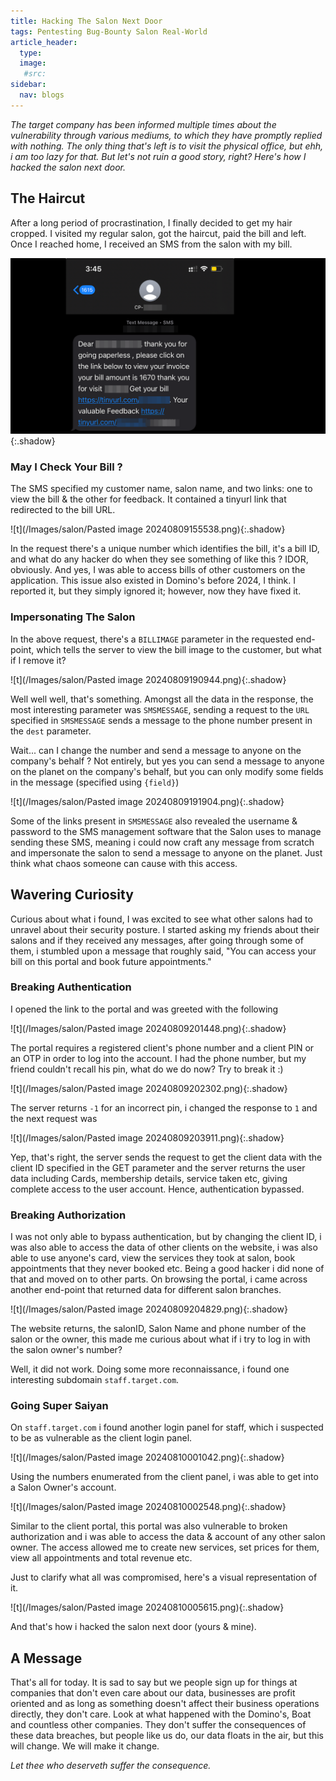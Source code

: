 ```yaml
---
title: Hacking The Salon Next Door
tags: Pentesting Bug-Bounty Salon Real-World
article_header:
  type: 
  image:
   #src: 
sidebar: 
  nav: blogs
---
```


*The target company has been informed multiple times about the vulnerability through various mediums, to which they have promptly replied with nothing. The only thing that's left is to visit the physical office, but ehh, i am too lazy for that. But let's not ruin a good story, right? Here's how I hacked the salon next door.*

## The Haircut

After a long period of procrastination, I finally decided to get my hair cropped. I visited my regular salon, got the haircut, paid the bill and left. Once I reached home, I received an SMS from the salon with my bill.

![t](/Images/salon/1.png){:.shadow}

### May I Check Your Bill ?

The SMS specified my customer name, salon name, and two links: one to view the bill &  the other for feedback. It contained a tinyurl link that redirected to the bill URL.

![t](/Images/salon/Pasted image 20240809155538.png){:.shadow}

In the request there's a unique number which identifies the bill, it's a bill ID, and what do any hacker do when they see something of like this ? IDOR, obviously. And yes, I was able to access bills of other customers on the application. This issue also existed in Domino's before 2024, I think. I reported it, but they simply ignored it; however, now they have fixed it.

### Impersonating The Salon

In the above request, there's a `BILLIMAGE` parameter in the requested end-point, which tells the server to view the bill image to the customer, but what if I remove it? 

![t](/Images/salon/Pasted image 20240809190944.png){:.shadow}

Well well well, that's something. Amongst all the data in the response, the most interesting parameter was `SMSMESSAGE`, sending a request to the `URL`  specified in `SMSMESSAGE` sends a message to the phone number present in the `dest` parameter. 

Wait... can I change the number and send a message to anyone on the company's behalf ?
Not entirely, but yes you can send a message to anyone on the planet on the company's behalf, but you can only modify some fields in the message (specified using `{field}`)

![t](/Images/salon/Pasted image 20240809191904.png){:.shadow}

Some of the links present in `SMSMESSAGE` also revealed the username & password to the SMS management software that the Salon uses to manage sending these SMS, meaning i could now craft any message from scratch and impersonate the salon to send a message to anyone on the planet. Just think what chaos someone can cause with this access.

## Wavering Curiosity 

Curious about what i found, I was excited to see what other salons had to unravel about their security posture. I started asking my friends about their salons and if they received any messages, after going through some of them, i stumbled upon a message that roughly said, "You can access your bill on this portal and book future appointments." 

### Breaking Authentication

I opened the link to the portal and was greeted with the following

![t](/Images/salon/Pasted image 20240809201448.png){:.shadow}

The portal requires a registered client's phone number and a client PIN or an OTP in order to log into the account. I had the phone number, but my friend couldn't recall his pin, what do we do now? Try to break it :)

![t](/Images/salon/Pasted image 20240809202302.png){:.shadow}

The server returns `-1` for an incorrect pin, i changed the response to `1` and the next request was

![t](/Images/salon/Pasted image 20240809203911.png){:.shadow}

Yep, that's right, the server sends the request to get the client data with the client ID specified in the GET parameter and the server returns the user data including Cards, membership details, service taken etc, giving complete access to the user account. Hence, authentication bypassed.

### Breaking Authorization

I was not only able to bypass authentication, but by changing the client ID, i was also able to access the data of other clients on the website, i was also able to use anyone's card, view the services they took at salon, book appointments that they never booked etc. Being a good hacker i did none of that and moved on to other parts. On browsing the portal, i came across another end-point that returned data for different salon branches.

![t](/Images/salon/Pasted image 20240809204829.png){:.shadow}

The website returns, the salonID, Salon Name and phone number of the salon or the owner, this made me curious about what if i try to log in with the salon owner's number? 

Well, it did not work. Doing some more reconnaissance, i found one interesting subdomain `staff.target.com`.

### Going Super Saiyan

On `staff.target.com` i found another login panel for staff, which i suspected to be as vulnerable as the client login panel.

![t](/Images/salon/Pasted image 20240810001042.png){:.shadow}

Using the numbers enumerated from the client panel, i was able to get into a Salon Owner's account.

![t](/Images/salon/Pasted image 20240810002548.png){:.shadow}

Similar to the client portal, this portal was also vulnerable to broken authorization and i was able to access the data & account of any other salon owner. The access allowed me to create new services, set prices for them, view all appointments and total revenue etc. 

Just to clarify what all was compromised, here's a visual representation of it.

![t](/Images/salon/Pasted image 20240810005615.png){:.shadow}

And that's how i hacked the salon next door (yours & mine). 

## A Message

That's all for today. It is sad to say but we people sign up for things at companies that don't even care about our data, businesses are profit oriented and as long as something doesn't affect their business operations directly, they don't care. Look at what happened with the Domino's, Boat and countless other companies. They don't suffer the consequences of these data breaches, but people like us do, our data floats in the air,  but this will change. We will make it change.

*Let thee who deserveth suffer the consequence.*
